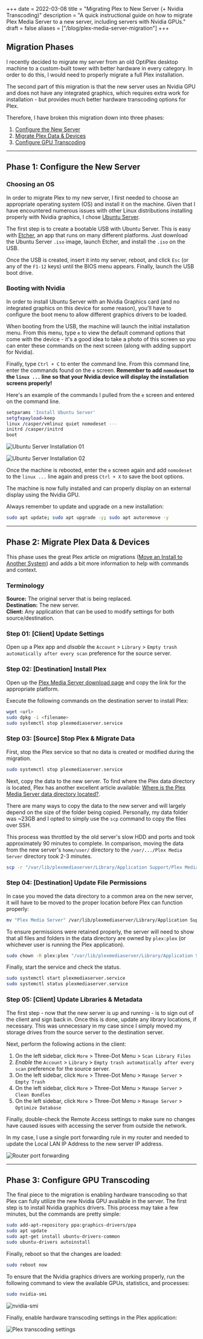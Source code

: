 +++
date = 2022-03-08
title = "Migrating Plex to New Server (+ Nvidia Transcoding)"
description = "A quick instructional guide on how to migrate Plex Media Server to a new server, including servers with Nvidia GPUs."
draft = false
aliases = ["/blog/plex-media-server-migration"]
+++

## Migration Phases

I recently decided to migrate my server from an old OptiPlex desktop machine to
a custom-built tower with better hardware in every category. In order to do
this, I would need to properly migrate a full Plex installation.

The second part of this migration is that the new server uses an Nvidia GPU and
does not have any integrated graphics, which requires extra work for
installation - but provides much better hardware transcoding options for Plex.

Therefore, I have broken this migration down into three phases:

1. [Configure the New Server](#phase-1-configure-the-new-server)
2. [Migrate Plex Data & Devices](#phase-2-migrate-plex-data-devices)
3. [Configure GPU Transcoding](#phase-3-configure-gpu-transcoding)

---

## Phase 1: Configure the New Server

### Choosing an OS

In order to migrate Plex to my new server, I first needed to choose an
appropriate operating system (OS) and install it on the machine. Given that I
have encountered numerous issues with other Linux distributions installing
properly with Nvidia graphics, I chose
[Ubuntu Server](https://ubuntu.com/download/server).

The first step is to create a bootable USB with Ubuntu Server. This is easy with
[Etcher](https://www.balena.io/etcher/), an app that runs on many different
platforms. Just download the Ubuntu Server `.iso` image, launch Etcher, and
install the `.iso` on the USB.

Once the USB is created, insert it into my server, reboot, and click `Esc` (or
any of the `F1-12` keys) until the BIOS menu appears. Finally, launch the USB
boot drive.

### Booting with Nvidia

In order to install Ubuntu Server with an Nvidia Graphics card (and no
integrated graphics on this device for some reason), you'll have to configure
the boot menu to allow different graphics drivers to be loaded.

When booting from the USB, the machine will launch the initial installation
menu. From this menu, type `e` to view the default command options that come
with the device - it's a good idea to take a photo of this screen so you can
enter these commands on the next screen (along with adding support for Nvidia).

Finally, type `Ctrl + C` to enter the command line. From this command line,
enter the commands found on the `e` screen. **Remember to add `nomodeset` to the
`linux ...` line so that your Nvidia device will display the installation
screens properly!**

Here's an example of the commands I pulled from the `e` screen and entered on
the command line.

```bash
setparams 'Install Ubuntu Server'
setgfxpayload=keep
linux /casper/vmlinuz quiet nomodeset ---
initrd /casper/initrd
boot
```

![Ubuntu Server Installation 01](https://img.cleberg.io/blog/20220308-plex-media-server-migration/ubuntu_server_installation_01.png)

![Ubuntu Server Installation 02](https://img.cleberg.io/blog/20220308-plex-media-server-migration/ubuntu_server_installation_02.png)

Once the machine is rebooted, enter the `e` screen again and add `nomodeset` to
the `linux ...` line again and press `Ctrl + X` to save the boot options.

The machine is now fully installed and can properly display on an external
display using the Nvidia GPU.

Always remember to update and upgrade on a new installation:

```bash
sudo apt update; sudo apt upgrade -y; sudo apt autoremove -y
```

---

## Phase 2: Migrate Plex Data & Devices

This phase uses the great Plex article on migrations
([Move an Install to Another System](https://support.plex.tv/articles/201370363-move-an-install-to-another-system/))
and adds a bit more information to help with commands and context.

### Terminology

**Source:** The original server that is being replaced.  
**Destination:** The new server.  
**Client:** Any application that can be used to modify settings for both
source/destination.

### Step 01: [Client] Update Settings

Open up a Plex app and _disable_ the `Account` > `Library` >
`Empty trash automatically after every scan` preference for the source server.

### Step 02: [Destination] Install Plex

Open up the
[Plex Media Server download page](https://www.plex.tv/media-server-downloads/)
and copy the link for the appropriate platform.

Execute the following commands on the destination server to install Plex:

```bash
wget <url>
sudo dpkg -i <filename>
sudo systemctl stop plexmediaserver.service
```

### Step 03: [Source] Stop Plex & Migrate Data

First, stop the Plex service so that no data is created or modified during the
migration.

```bash
sudo systemctl stop plexmediaserver.service
```

Next, copy the data to the new server. To find where the Plex data directory is
located, Plex has another excellent article available:
[Where is the Plex Media Server data directory located?](https://support.plex.tv/articles/202915258-where-is-the-plex-media-server-data-directory-located/).

There are many ways to copy the data to the new server and will largely depend
on the size of the folder being copied. Personally, my data folder was ~23GB and
I opted to simply use the `scp` command to copy the files over SSH.

This process was throttled by the old server's slow HDD and ports and took
approximately 90 minutes to complete. In comparison, moving the data from the
new server's `home/user/` directory to the `/var/.../Plex Media Server`
directory took 2-3 minutes.

```bash
scp -r "/var/lib/plexmediaserver/Library/Application Support/Plex Media Server" your_user@xxx.xxx.xxx.xxx:"'/path/to/destination/'"
```

### Step 04: [Destination] Update File Permissions

In case you moved the data directory to a common area on the new server, it will
have to be moved to the proper location before Plex can function properly:

```bash
mv "Plex Media Server" /var/lib/plexmediaserver/Library/Application Support/
```

To ensure permissions were retained properly, the server will need to show that
all files and folders in the data directory are owned by `plex:plex` (or
whichever user is running the Plex application).

```bash
sudo chown -R plex:plex "/var/lib/plexmediaserver/Library/Application Support/Plex Media Server"
```

Finally, start the service and check the status.

```bash
sudo systemctl start plexmediaserver.service
sudo systemctl status plexmediaserver.service
```

### Step 05: [Client] Update Libraries & Metadata

The first step - now that the new server is up and running - is to sign out of
the client and sign back in. Once this is done, update any library locations, if
necessary. This was unnecessary in my case since I simply moved my storage
drives from the source server to the destination server.

Next, perform the following actions in the client:

1. On the left sidebar, click `More` > Three-Dot Menu > `Scan Library Files`
2. _Enable_ the `Account` > `Library` >
   `Empty trash automatically after every scan` preference for the source
   server.
3. On the left sidebar, click `More` > Three-Dot Menu > `Manage Server` >
   `Empty Trash`
4. On the left sidebar, click `More` > Three-Dot Menu > `Manage Server` >
   `Clean Bundles`
5. On the left sidebar, click `More` > Three-Dot Menu > `Manage Server` >
   `Optimize Database`

Finally, double-check the Remote Access settings to make sure no changes have
caused issues with accessing the server from outside the network.

In my case, I use a single port forwarding rule in my router and needed to
update the Local LAN IP Address to the new server IP address.

![Router port forwarding](https://img.cleberg.io/blog/20220308-plex-media-server-migration/port_forwarding.png)

---

## Phase 3: Configure GPU Transcoding

The final piece to the migration is enabling hardware transcoding so that Plex
can fully utilize the new Nvidia GPU available in the server. The first step is
to install Nvidia graphics drivers. This process may take a few minutes, but the
commands are pretty simple:

```bash
sudo add-apt-repository ppa:graphics-drivers/ppa
sudo apt update
sudo apt-get install ubuntu-drivers-common
sudo ubuntu-drivers autoinstall
```

Finally, reboot so that the changes are loaded:

```bash
sudo reboot now
```

To ensure that the Nvidia graphics drivers are working properly, run the
following command to view the available GPUs, statistics, and processes:

```bash
sudo nvidia-smi
```

![nvidia-smi](https://img.cleberg.io/blog/20220308-plex-media-server-migration/nvidia_smi.png)

Finally, enable hardware transcoding settings in the Plex application:

![Plex transcoding settings](https://img.cleberg.io/blog/20220308-plex-media-server-migration/plex_transcoding.png)
